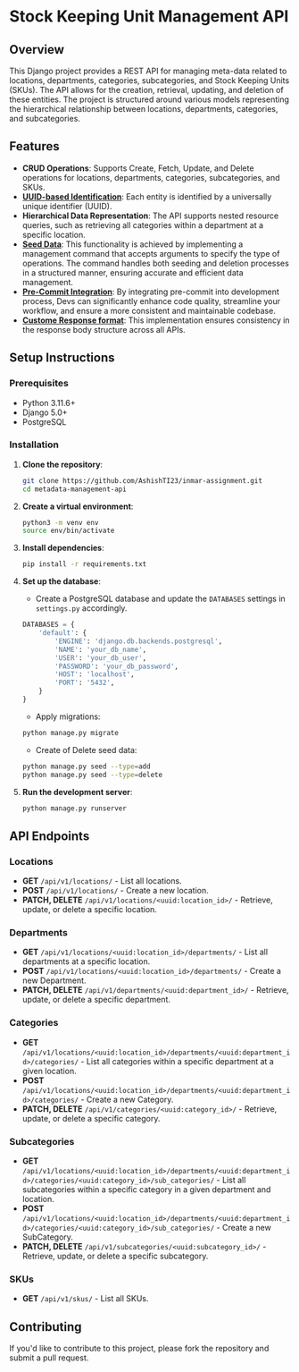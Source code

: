 # Stock Keeping Unit Management API

## Overview

This Django project provides a REST API for managing meta-data related to locations, departments, categories, subcategories, and Stock Keeping Units (SKUs). The API allows for the creation, retrieval, updating, and deletion of these entities. The project is structured around various models representing the hierarchical relationship between locations, departments, categories, and subcategories.

## Features

- **CRUD Operations**: Supports Create, Fetch, Update, and Delete operations for locations, departments, categories, subcategories, and SKUs.
- [**UUID-based Identification**](https://github.com/AshishTI23/inmar-assignment/blob/main/base/models.py): Each entity is identified by a universally unique identifier (UUID).
- **Hierarchical Data Representation**: The API supports nested resource queries, such as retrieving all categories within a department at a specific location.
- [**Seed Data**](https://github.com/AshishTI23/inmar-assignment/blob/main/sku/management/commands/seed.py): This functionality is achieved by implementing a management command that accepts arguments to specify the type of operations. The command handles both seeding and deletion processes in a structured manner, ensuring accurate and efficient data management.
- [**Pre-Commit Integration**](https://github.com/AshishTI23/inmar-assignment/blob/main/.pre-commit-config.yaml): By integrating pre-commit into development process, Devs can significantly enhance code quality, streamline your workflow, and ensure a more consistent and maintainable codebase.
- [**Custome Response format**](https://github.com/AshishTI23/inmar-assignment/blob/main/base/http.py): This implementation ensures consistency in the response body structure across all APIs.
## Setup Instructions

### Prerequisites

- Python 3.11.6+
- Django 5.0+
- PostgreSQL

### Installation

1. **Clone the repository**:
    ```bash
    git clone https://github.com/AshishTI23/inmar-assignment.git
    cd metadata-management-api
    ```

2. **Create a virtual environment**:
    ```bash
    python3 -m venv env
    source env/bin/activate
    ```

3. **Install dependencies**:
    ```bash
    pip install -r requirements.txt
    ```

4. **Set up the database**:
    - Create a PostgreSQL database and update the `DATABASES` settings in `settings.py` accordingly.

    ```python
    DATABASES = {
        'default': {
            'ENGINE': 'django.db.backends.postgresql',
            'NAME': 'your_db_name',
            'USER': 'your_db_user',
            'PASSWORD': 'your_db_password',
            'HOST': 'localhost',
            'PORT': '5432',
        }
    }
    ```

    - Apply migrations:
    ```bash
    python manage.py migrate
    ```

    - Create of Delete seed data:
    ```bash
    python manage.py seed --type=add
    python manage.py seed --type=delete
    ```

5. **Run the development server**:
    ```bash
    python manage.py runserver
    ```

## API Endpoints

### Locations
- **GET** `/api/v1/locations/` - List all locations.
- **POST** `/api/v1/locations/` - Create a new location.
- **PATCH, DELETE** `/api/v1/locations/<uuid:location_id>/` - Retrieve, update, or delete a specific location.

### Departments
- **GET** `/api/v1/locations/<uuid:location_id>/departments/` - List all departments at a specific location.
- **POST** `/api/v1/locations/<uuid:location_id>/departments/` - Create a new Department.
- **PATCH, DELETE** `/api/v1/departments/<uuid:department_id>/` - Retrieve, update, or delete a specific department.

### Categories
- **GET** `/api/v1/locations/<uuid:location_id>/departments/<uuid:department_id>/categories/` - List all categories within a specific department at a given location.
- **POST** `/api/v1/locations/<uuid:location_id>/departments/<uuid:department_id>/categories/` - Create a new Category.
- **PATCH, DELETE** `/api/v1/categories/<uuid:category_id>/` - Retrieve, update, or delete a specific category.

### Subcategories
- **GET** `/api/v1/locations/<uuid:location_id>/departments/<uuid:department_id>/categories/<uuid:category_id>/sub_categories/` - List all subcategories within a specific category in a given department and location.
- **POST** `/api/v1/locations/<uuid:location_id>/departments/<uuid:department_id>/categories/<uuid:category_id>/sub_categories/` - Create a new SubCategory.
- **PATCH, DELETE** `/api/v1/subcategories/<uuid:subcategory_id>/` - Retrieve, update, or delete a specific subcategory.

### SKUs
- **GET** `/api/v1/skus/` - List all SKUs.
<!-- - **POST** `/api/v1/skus/` - Create a new SKU. -->

## Contributing

If you'd like to contribute to this project, please fork the repository and submit a pull request.


